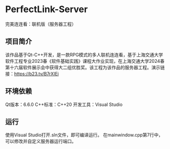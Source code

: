# PerfectLink-Server
 完美连连看：联机版（服务器工程）

## 项目简介
 该作品基于Qt-C++开发，是一款RPG模式的多人联机连连看，基于上海交通大学软件工程专业2023春《软件基础实践》课程大作业实现，在上海交通大学2024春第十六届软件展示会中获得大二组优胜奖。该工程为该作品的服务器工程。演示链接：https://b23.tv/B7rXIEi

## 环境依赖
 Qt版本：6.6.0
 C++标准：C++20
 开发工具：Visual Studio

## 运行
 使用Visual Studio打开.sln文件，即可编译运行。
 在mainwindow.cpp第7行中，可以修改并自定义服务器运行端口。